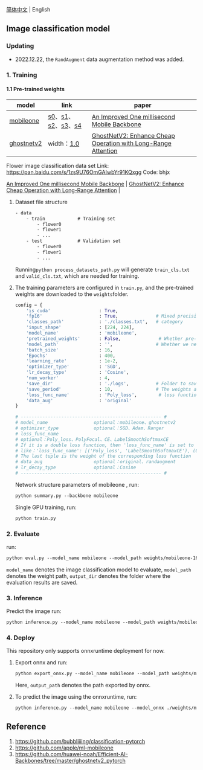 [简体中文](README.md) | English

## Image classification model

### Updating
- 2022.12.22, the `RandAugment` data augmentation method was added.

### 1. Training

#### 1.1 Pre-trained weights

| model | link | paper |
| - | - | - |
| [mobileone](https://github.com/apple/ml-mobileone) | [s0](https://github.com/hao-ux/image-classification-pytorch/releases/download/weights/mobileone_s0_unfused.pth.tar)、[s1](https://github.com/hao-ux/image-classification-pytorch/releases/download/weights/mobileone_s1_unfused.pth.tar)、[s2](https://github.com/hao-ux/image-classification-pytorch/releases/download/weights/mobileone_s2_unfused.pth.tar)、[s3](https://github.com/hao-ux/image-classification-pytorch/releases/download/weights/mobileone_s3_unfused.pth.tar)、[s4](https://github.com/hao-ux/image-classification-pytorch/releases/download/weights/mobileone_s4_unfused.pth.tar) |[An Improved One millisecond Mobile Backbone](https://arxiv.org/pdf/2206.04040.pdf) |
| [ghostnetv2](https://github.com/huawei-noah/Efficient-AI-Backbones/tree/master/ghostnetv2_pytorch) | width：[1.0](https://github.com/hao-ux/image-classification-pytorch/releases/download/weights/ck_ghostnetv2_10.pth.tar) |[GhostNetV2: Enhance Cheap Operation with Long-Range Attention](https://openreview.net/pdf/6db544c65bbd0fa7d7349508454a433c112470e2.pdf) |

Flower image classification data set
Link: https://pan.baidu.com/s/1zs9U76OmGAIwbYr91KQxgg
Code: bhjx

[An Improved One millisecond Mobile Backbone](https://arxiv.org/pdf/2206.04040.pdf) |
[GhostNetV2: Enhance Cheap Operation with Long-Range Attention](https://openreview.net/pdf/6db544c65bbd0fa7d7349508454a433c112470e2.pdf) |

1. Dataset file structure
    ```txt
    - data
        - train            # Training set
            - flower0
            - flower1
            - ...
        - test             # Validation set
            - flower0
            - flower1
            - ...
    ```
    Running`python process_datasets_path.py` will generate `train_cls.txt` and `valid_cls.txt`, which are needed for training.

2. The training parameters are configured in `train.py`, and the pre-trained weights are downloaded to the `weights`folder.
    ```python
    config = {
        'is_cuda'                  : True,         
        'fp16'                     : True,              # Mixed precision training  
        'classes_path'             : './classes.txt',   # category
        'input_shape'              : [224, 224],        
        'model_name'               : 'mobileone',
        'pretrained_weights'       : False,              # Whether pre-trained weights are required
        'model_path'               : '',                # Whether we need to pre-train weights Weights for the entire model
        'batch_size'               : 16,
        'Epochs'                   : 400,
        'learning_rate'            : 1e-2,
        'optimizer_type'           : 'SGD',
        'lr_decay_type'            : 'Cosine',
        'num_worker'               : 4,
        'save_dir'                 : './logs',          # Folder to save weights and losses
        'save_period'              : 10,                # The weights are saved every 10 epochs
        'loss_func_name'           : 'Poly_loss',        # loss function
        'data_aug'                 : 'original'
    }

    # ---------------------------------------------------- #
    # model_name                 optional：mobileone、ghostnetv2
    # optimizer_type             optional：SGD、Adam、Ranger
    # loss_func_name
    # optional：Poly_loss、PolyFocal、CE、LabelSmoothSoftmaxCE
    # If it is a double loss function, then 'loss_func_name' is set to a list
    # like：'loss_func_name': [('Poly_loss', 'LabelSmoothSoftmaxCE'), (0.9, 0.1)]
    # The last tuple is the weight of the corresponding loss function
    # data_aug                   optional：original、randaugment
    # lr_decay_type              optional：Cosine
    # ---------------------------------------------------- #
    ```

    Network structure parameters of mobileone , run:
    ```txt
    python summary.py --backbone mobileone
    ```
    Single GPU training, run:
    ```txt
    python train.py
    ```


### 2. Evaluate

run:
```txt
python eval.py --model_name mobileone --model_path weights/mobileone-16e-s0-flower.pth --output_dir eval_out
```
`model_name` denotes the image classification model to evaluate, `model_path` denotes the weight path, `output_dir` denotes the folder where the evaluation results are saved.

### 3. Inference

Predict the image run:
```txt
python inference.py --model_name mobileone --model_path weights/mobileone-16e-s0-flower.pth
```

### 4. Deploy

This repository only supports onnxruntime deployment for now.
1. Export onnx and run:
    ```txt
    python export_onnx.py --model_name mobileone --model_path weights/mobileone-16e-s0-flower.pth --output_path weights/mobileone-16e-s0-flower.onnx
    ```
    Here, `output_path` denotes the path exported by onnx.

2. To predict the image using the onnxruntime, run:
    ```txt
    python inference.py --model_name mobileone --model_onnx ./weights/mobileone-16e-s0-flower.onnx --infer_onnx 1
    ```


## Reference

1. https://github.com/bubbliiiing/classification-pytorch
2. https://github.com/apple/ml-mobileone
3. https://github.com/huawei-noah/Efficient-AI-Backbones/tree/master/ghostnetv2_pytorch